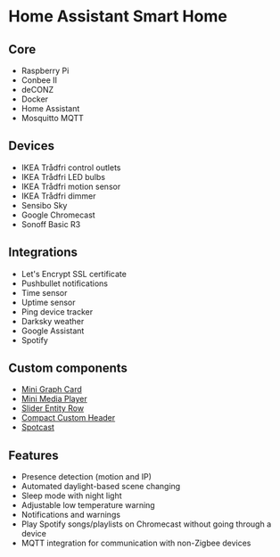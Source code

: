
# Home Assistant Smart Home
## Core

 - Raspberry Pi
 - Conbee II
 - deCONZ
 - Docker
 - Home Assistant
 - Mosquitto MQTT

## Devices

 - IKEA Trådfri control outlets
 - IKEA Trådfri LED bulbs
 - IKEA Trådfri motion sensor
 - IKEA Trådfri dimmer
 - Sensibo Sky
 - Google Chromecast
 - Sonoff Basic R3

## Integrations
 - Let's Encrypt SSL certificate
 - Pushbullet notifications
 - Time sensor
 - Uptime sensor
 - Ping device tracker
 - Darksky weather
 - Google Assistant
 - Spotify
 
## Custom components
 - [Mini Graph Card](https://github.com/kalkih/mini-graph-card)
 - [Mini Media Player](https://github.com/kalkih/mini-media-player)
 - [Slider Entity Row](https://github.com/thomasloven/lovelace-slider-entity-row)
 - [Compact Custom Header](https://maykar.github.io/compact-custom-header/)
 - [Spotcast](https://github.com/fondberg/spotcast)
 
 ## Features
  - Presence detection (motion and IP)
  - Automated daylight-based scene changing
  - Sleep mode with night light
  - Adjustable low temperature warning
  - Notifications and warnings
  - Play Spotify songs/playlists on Chromecast without going through a device
  - MQTT integration for communication with non-Zigbee devices
